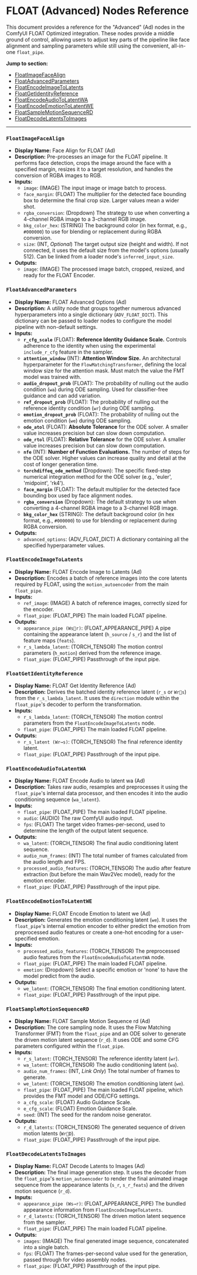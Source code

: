 # FLOAT (Advanced) Nodes Reference

This document provides a reference for the "Advanced" (Ad) nodes in the ComfyUI FLOAT Optimized integration. These nodes provide a middle ground of control, allowing users to adjust key parts of the pipeline like face alignment and sampling parameters while still using the convenient, all-in-one `float_pipe`.

**Jump to section:**
- [FloatImageFaceAlign](#floatimagefacealign)
- [FloatAdvancedParameters](#floatadvancedparameters)
- [FloatEncodeImageToLatents](#floatencodeimagetolatents)
- [FloatGetIdentityReference](#floatgetidentityreference)
- [FloatEncodeAudioToLatentWA](#floatencodeaudiotolatentwa)
- [FloatEncodeEmotionToLatentWE](#floatencodeemotiontolatentwe)
- [FloatSampleMotionSequenceRD](#floatsamplemotionsequencerd)
- [FloatDecodeLatentsToImages](#floatdeodelatentstoimages)

---

### `FloatImageFaceAlign`
- **Display Name:** Face Align for FLOAT (Ad)
- **Description:** Pre-processes an image for the FLOAT pipeline. It performs face detection, crops the image around the face with a specified margin, resizes it to a target resolution, and handles the conversion of RGBA images to RGB.
- **Inputs:**
  - `image`: (IMAGE) The input image or image batch to process.
  - `face_margin`: (FLOAT) The multiplier for the detected face bounding box to determine the final crop size. Larger values mean a wider shot.
  - `rgba_conversion`: (Dropdown) The strategy to use when converting a 4-channel RGBA image to a 3-channel RGB image.
  - `bkg_color_hex`: (STRING) The background color (in hex format, e.g., `#000000`) to use for blending or replacement during RGBA conversion.
  - `size`: (INT, *Optional*) The target output size (height and width). If not connected, it uses the default size from the model's options (usually 512). Can be linked from a loader node's `inferred_input_size`.
- **Outputs:**
  - `image`: (IMAGE) The processed image batch, cropped, resized, and ready for the FLOAT Encoder.

### `FloatAdvancedParameters`
- **Display Name:** FLOAT Advanced Options (Ad)
- **Description:** A utility node that groups together numerous advanced hyperparameters into a single dictionary (`ADV_FLOAT_DICT`). This dictionary can be passed to loader nodes to configure the model pipeline with non-default settings.
- **Inputs:**
  - **`r_cfg_scale`** (FLOAT): **Reference Identity Guidance Scale.** Controls adherence to the identity when using the experimental `include_r_cfg` feature in the sampler.
  - **`attention_window`** (INT): **Attention Window Size.** An architectural hyperparameter for the `FlowMatchingTransformer`, defining the local window size for the attention mask. Must match the value the FMT model was trained with.
  - **`audio_dropout_prob`** (FLOAT): The probability of nulling out the audio condition (`wa`) during ODE sampling. Used for classifier-free guidance and can add variation.
  - **`ref_dropout_prob`** (FLOAT): The probability of nulling out the reference identity condition (`wr`) during ODE sampling.
  - **`emotion_dropout_prob`** (FLOAT): The probability of nulling out the emotion condition (`we`) during ODE sampling.
  - **`ode_atol`** (FLOAT): **Absolute Tolerance** for the ODE solver. A smaller value increases precision but can slow down computation.
  - **`ode_rtol`** (FLOAT): **Relative Tolerance** for the ODE solver. A smaller value increases precision but can slow down computation.
  - **`nfe`** (INT): **Number of Function Evaluations.** The number of steps for the ODE solver. Higher values can increase quality and detail at the cost of longer generation time.
  - **`torchdiffeq_ode_method`** (Dropdown): The specific fixed-step numerical integration method for the ODE solver (e.g., 'euler', 'midpoint', 'rk4').
  - **`face_margin`** (FLOAT): The default multiplier for the detected face bounding box used by face alignment nodes.
  - **`rgba_conversion`** (Dropdown): The default strategy to use when converting a 4-channel RGBA image to a 3-channel RGB image.
  - **`bkg_color_hex`** (STRING): The default background color (in hex format, e.g., `#000000`) to use for blending or replacement during RGBA conversion.
- **Outputs:**
  - `advanced_options`: (ADV_FLOAT_DICT) A dictionary containing all the specified hyperparameter values.

### `FloatEncodeImageToLatents`
- **Display Name:** FLOAT Encode Image to Latents (Ad)
- **Description:** Encodes a batch of reference images into the core latents required by FLOAT, using the `motion_autoencoder` from the main `float_pipe`.
- **Inputs:**
  - `ref_image`: (IMAGE) A batch of reference images, correctly sized for the encoder.
  - `float_pipe`: (FLOAT_PIPE) The main loaded FLOAT pipeline.
- **Outputs:**
  - `appearance_pipe (Wsr)`: (FLOAT_APPEARANCE_PIPE) A pipe containing the appearance latent (`h_source` / `s_r`) and the list of feature maps (`feats`).
  - `r_s_lambda_latent`: (TORCH_TENSOR) The motion control parameters (`h_motion`) derived from the reference image.
  - `float_pipe`: (FLOAT_PIPE) Passthrough of the input pipe.

### `FloatGetIdentityReference`
- **Display Name:** FLOAT Get Identity Reference (Ad)
- **Description:** Derives the batched identity reference latent (`r_s` or `Wrs`) from the `r_s_lambda_latent`. It uses the `direction` module within the `float_pipe`'s decoder to perform the transformation.
- **Inputs:**
  - `r_s_lambda_latent`: (TORCH_TENSOR) The motion control parameters from the `FloatEncodeImageToLatents` node.
  - `float_pipe`: (FLOAT_PIPE) The main loaded FLOAT pipeline.
- **Outputs:**
  - `r_s_latent (Wr→s)`: (TORCH_TENSOR) The final reference identity latent.
  - `float_pipe`: (FLOAT_PIPE) Passthrough of the input pipe.

### `FloatEncodeAudioToLatentWA`
- **Display Name:** FLOAT Encode Audio to latent wa (Ad)
- **Description:** Takes raw audio, resamples and preprocesses it using the `float_pipe`'s internal data processor, and then encodes it into the audio conditioning sequence (`wa_latent`).
- **Inputs:**
  - `float_pipe`: (FLOAT_PIPE) The main loaded FLOAT pipeline.
  - `audio`: (AUDIO) The raw ComfyUI audio input.
  - `fps`: (FLOAT) The target video frames-per-second, used to determine the length of the output latent sequence.
- **Outputs:**
  - `wa_latent`: (TORCH_TENSOR) The final audio conditioning latent sequence.
  - `audio_num_frames`: (INT) The total number of frames calculated from the audio length and FPS.
  - `processed_audio_features`: (TORCH_TENSOR) The audio after feature extraction (but before the main Wav2Vec model), ready for the emotion encoder.
  - `float_pipe`: (FLOAT_PIPE) Passthrough of the input pipe.

### `FloatEncodeEmotionToLatentWE`
- **Display Name:** FLOAT Encode Emotion to latent we (Ad)
- **Description:** Generates the emotion conditioning latent (`we`). It uses the `float_pipe`'s internal emotion encoder to either predict the emotion from preprocessed audio features or create a one-hot encoding for a user-specified emotion.
- **Inputs:**
  - `processed_audio_features`: (TORCH_TENSOR) The preprocessed audio features from the `FloatEncodeAudioToLatentWA` node.
  - `float_pipe`: (FLOAT_PIPE) The main loaded FLOAT pipeline.
  - `emotion`: (Dropdown) Select a specific emotion or 'none' to have the model predict from the audio.
- **Outputs:**
  - `we_latent`: (TORCH_TENSOR) The final emotion conditioning latent.
  - `float_pipe`: (FLOAT_PIPE) Passthrough of the input pipe.

### `FloatSampleMotionSequenceRD`
- **Display Name:** FLOAT Sample Motion Sequence rd (Ad)
- **Description:** The core sampling node. It uses the Flow Matching Transformer (FMT) from the `float_pipe` and an ODE solver to generate the driven motion latent sequence (`r_d`). It uses ODE and some CFG parameters configured within the `float_pipe`.
- **Inputs:**
  - `r_s_latent`: (TORCH_TENSOR) The reference identity latent (`wr`).
  - `wa_latent`: (TORCH_TENSOR) The audio conditioning latent (`wa`).
  - `audio_num_frames`: (INT, *Link Only*) The total number of frames to generate.
  - `we_latent`: (TORCH_TENSOR) The emotion conditioning latent (`we`).
  - `float_pipe`: (FLOAT_PIPE) The main loaded FLOAT pipeline, which provides the FMT model and ODE/CFG settings.
  - `a_cfg_scale`: (FLOAT) Audio Guidance Scale.
  - `e_cfg_scale`: (FLOAT) Emotion Guidance Scale.
  - `seed`: (INT) The seed for the random noise generator.
- **Outputs:**
  - `r_d_latents`: (TORCH_TENSOR) The generated sequence of driven motion latents (`WrD`).
  - `float_pipe`: (FLOAT_PIPE) Passthrough of the input pipe.

### `FloatDecodeLatentsToImages`
- **Display Name:** FLOAT Decode Latents to Images (Ad)
- **Description:** The final image generation step. It uses the decoder from the `float_pipe`'s `motion_autoencoder` to render the final animated image sequence from the appearance latents (`s_r`, `s_r_feats`) and the driven motion sequence (`r_d`).
- **Inputs:**
  - `appearance_pipe (Ws→r)`: (FLOAT_APPEARANCE_PIPE) The bundled appearance information from `FloatEncodeImageToLatents`.
  - `r_d_latents`: (TORCH_TENSOR) The driven motion latent sequence from the sampler.
  - `float_pipe`: (FLOAT_PIPE) The main loaded FLOAT pipeline.
- **Outputs:**
  - `images`: (IMAGE) The final generated image sequence, concatenated into a single batch.
  - `fps`: (FLOAT) The frames-per-second value used for the generation, passed through for video assembly nodes.
  - `float_pipe`: (FLOAT_PIPE) Passthrough of the input pipe.

